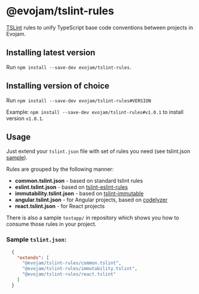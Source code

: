 # @evojam/tslint-rules

[TSLint](https://palantir.github.io/tslint/) rules to unify TypeScript base code conventions between projects in Evojam.

## Installing latest version

Run `npm install --save-dev evojam/tslint-rules`.

## Installing version of choice

Run `npm install --save-dev evojam/tslint-rules#VERSION`

Example: `npm install --save-dev evojam/tslint-rules#v1.0.1` to install version `v1.0.1`.

## Usage

Just extend your `tslint.json` file with set of rules you need (see tslint.json [sample](#sample)).

Rules are grouped by the following manner:
* **common.tslint.json** - based on standard tslint rules
* **eslint.tslint.json** - based on [tslint-eslint-rules](https://github.com/buzinas/tslint-eslint-rules)
* **immutability.tslint.json** - based on [tslint-immutable](https://github.com/jonaskello/tslint-immutable)
* **angular.tslint.json** - for Angular projects, based on [codelyzer](https://github.com/mgechev/codelyzer)
* **react.tslint.json** - for React projects

There is also a sample `testapp/` in repository which shows you how to consume those rules in your project.

### <a name="sample"></a>Sample `tslint.json`:

```json
  {
    "extends": [
      "@evojam/tslint-rules/common.tslint",
      "@evojam/tslint-rules/immutability.tslint",
      "@evojam/tslint-rules/react.tslint"
    ]
  }
```